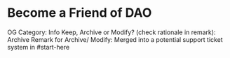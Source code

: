 # Become a Friend of DAO

OG Category: Info
Keep, Archive or Modify? (check rationale in remark): Archive
Remark for Archive/ Modify: Merged into a potential support ticket system in #start-here